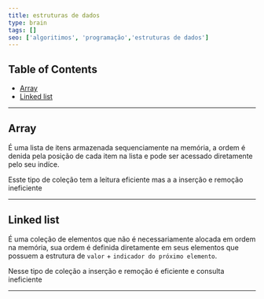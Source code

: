 ```yaml
---
title: estruturas de dados
type: brain
tags: []
seo: ['algoritimos', 'programação','estruturas de dados']
---
```


## Table of Contents
- [Array](#array)
- [Linked list](#linked-list)

<hr>
<a name="array"></a>

## Array

É uma lista de itens armazenada sequenciamente na memória, a ordem é denida pela posição de cada item na lista e pode ser acessado diretamente pelo seu indíce.

Esste tipo de coleção tem a leitura eficiente mas a a inserção e remoção ineficiente

<a name="escopo-de-variaveis"></a>

<hr>

<a name="escopo-de-variaveis"></a>

## Linked list

É uma coleção de elementos que não é necessariamente alocada em ordem na memória, sua ordem é definida diretamente em seus elementos que possuem a estrutura de `valor` + `indicador do próximo elemento`.

Nesse tipo de coleção a inserção e remoção é eficiente e consulta ineficiente 

<hr>
